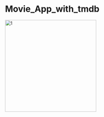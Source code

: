# Movie_App_with_tmdb
 
<img src="https://drive.google.com/file/d/1CG0KEcFAgmuSOyrEncit4UfTQTYI0sg4/view?usp=sharing" alt="1" height="300"/>
